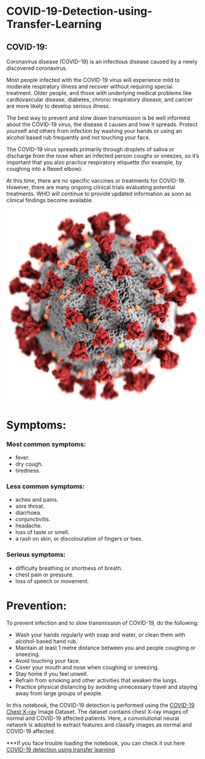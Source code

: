 # COVID-19-Detection-using-Transfer-Learning

## COVID-19:
Coronavirus disease (COVID-19) is an infectious disease caused by a newly discovered coronavirus.

Most people infected with the COVID-19 virus will experience mild to moderate respiratory illness and recover without requiring special treatment. Older people, and those with underlying medical problems like cardiovascular disease, diabetes, chronic respiratory disease, and cancer are more likely to develop serious illness.

The best way to prevent and slow down transmission is be well informed about the COVID-19 virus, the disease it causes and how it spreads. Protect yourself and others from infection by washing your hands or using an alcohol based rub frequently and not touching your face.

The COVID-19 virus spreads primarily through droplets of saliva or discharge from the nose when an infected person coughs or sneezes, so it’s important that you also practice respiratory etiquette (for example, by coughing into a flexed elbow).

At this time, there are no specific vaccines or treatments for COVID-19. However, there are many ongoing clinical trials evaluating potential treatments. WHO will continue to provide updated information as soon as clinical findings become available.

![Coronavirus](corona.png)
# Symptoms:

### Most common symptoms:
- fever.
- dry cough.
- tiredness.

### Less common symptoms:

- aches and pains.
- sore throat.
- diarrhoea.
- conjunctivitis.
- headache.
- loss of taste or smell.
- a rash on skin, or discolouration of fingers or toes.

### Serious symptoms:

- difficulty breathing or shortness of breath.
- chest pain or pressure.
- loss of speech or movement.


# Prevention:


To prevent infection and to slow transmission of COVID-19, do the following:

- Wash your hands regularly with soap and water, or clean them with alcohol-based hand rub.
- Maintain at least 1 metre distance between you and people coughing or sneezing.
- Avoid touching your face.
- Cover your mouth and nose when coughing or sneezing.
- Stay home if you feel unwell.
- Refrain from smoking and other activities that weaken the lungs.
- Practice physical distancing by avoiding unnecessary travel and staying away from large groups of people.


In this notebook, the COVID-19 detection is performed using the [COVID-19 Chest X-ray](https://www.kaggle.com/bachrr/covid-chest-xray) Image Dataset. The dataset contains chest X-ray images of normal and COVID-19 affected patients. Here, a convolutional neural network is adopted to extract features and classify images as normal and COVID-19 affected.

***If you face trouble loading the notebook, you can check it out here [COVID-19 detection using transfer learning](https://www.kaggle.com/alifrahman/covid-19-detection-using-transfer-learning)
